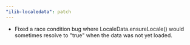 ```yaml
---
"ilib-localedata": patch
---
```


- Fixed a race condition bug where LocaleData.ensureLocale() would
  sometimes resolve to "true" when the data was not yet loaded.
